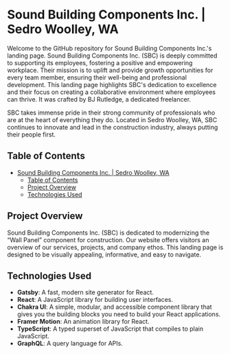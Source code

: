 # Sound Building Components Inc. | Sedro Woolley, WA

Welcome to the GitHub repository for Sound Building Components Inc.'s landing page. Sound Building Components Inc. (SBC) is deeply committed to supporting its employees, fostering a positive and empowering workplace. Their mission is to uplift and provide growth opportunities for every team member, ensuring their well-being and professional development. This landing page highlights SBC's dedication to excellence and their focus on creating a collaborative environment where employees can thrive. It was crafted by BJ Rutledge, a dedicated freelancer.

SBC takes immense pride in their strong community of professionals who are at the heart of everything they do. Located in Sedro Woolley, WA, SBC continues to innovate and lead in the construction industry, always putting their people first.

## Table of Contents

- [Sound Building Components Inc. | Sedro Woolley, WA](#sound-building-components-inc--sedro-woolley-wa)
  - [Table of Contents](#table-of-contents)
  - [Project Overview](#project-overview)
  - [Technologies Used](#technologies-used)

## Project Overview

Sound Building Components Inc. (SBC) is dedicated to modernizing the “Wall Panel” component for construction. Our website offers visitors an overview of our services, projects, and company ethos. This landing page is designed to be visually appealing, informative, and easy to navigate.

## Technologies Used

- **Gatsby**: A fast, modern site generator for React.
- **React**: A JavaScript library for building user interfaces.
- **Chakra UI**: A simple, modular, and accessible component library that gives you the building blocks you need to build your React applications.
- **Framer Motion**: An animation library for React.
- **TypeScript**: A typed superset of JavaScript that compiles to plain JavaScript.
- **GraphQL**: A query language for APIs.
